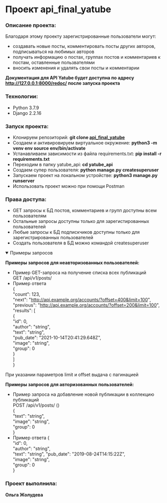 # Проект api_final_yatube

### Описание проекта:

Благодаря этому проекту зарегистрированные пользователи  могут:
 - создавать новые посты, комментировать посты других авторов, подписываться на любимых авторов
 - получать информацию о постах, группах постов и комментариев к постам, оставленные пользвателями
 - вносить изменения и удалять свои посты и комментарии

**Документация для API Yatube будет доступна по адресу http://127.0.0.1:8000/redoc/ после запуска проекта**

### Технологии:
- Python 3.7.9
- Django 2.2.16

### Запуск проекта:

- Клонируем репозиторий: **git clone [api_final_yatube](https://github.com/Olga-Zholudeva/api_final_yatube)**
- Cоздаем и активировируем виртуальное окружение: **python3 -m venv env source env/bin/activate**
- Устанавливаем зависимости из файла requirements.txt: **pip install -r requirements.txt**
- Переходим в папку yatube_api: **cd yatube_api**
- Создаем супер пользователя: **python manage.py createsuperuser**
- Запускаем проект на локальном устройстве: **python3 manage.py runserver**
- Использовать проект можно при помощи Postman

### Права доступа:
- GET запросы к БД постов, комментариев и групп доступны всем пользователям
- Остальные запросы доступны только для зарегистированных пользователей 
- Любые запросы к БД подпискчиков доступны только для зарегистрированных пользователей
- Создать пользователя в БД можно командой createsuperuser

<details open>
 <summary>Примеры запросов</summary>  
 
 **Примеры запросов для неавторизованных пользователей:**  
 - Пример GET-запроса на получение списка всех публикаций  
 GET /api/v1/posts/  
 - Пример ответа  
 {  
   "count": 123,  
   "next": "http://api.example.org/accounts/?offset=400&limit=100",  
   "previous": "http://api.example.org/accounts/?offset=200&limit=100",  
   "results": [  
               {  
                 "id": 0,  
                 "author": "string",  
                 "text": "string",  
                 "pub_date": "2021-10-14T20:41:29.648Z",  
                 "image": "string",  
                 "group": 0  
               }  
           ]  
 }  
 
 При указании параметров limit и offset выдача с пагинацией
 
 **Примеры запросов для авторизованных пользователей:**  
 - Пример запроса на добавление новой публикации в коллекцию публикаций  
 POST /api/v1/posts/ ()  
 {  
   "text": "string",  
   "image": "string",  
   "group": 0  
 }  
 - Пример ответа
 {  
   "id": 0,  
   "author": "string",  
   "text": "string",
   "pub_date": "2019-08-24T14:15:22Z",  
   "image": "string",  
   "group": 0  
 }  
</details>

### Проект выполнила:

**Ольга Жолудева**

